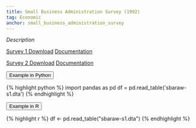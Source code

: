 ```yaml
---
title: Small Business Administration Survey (1992) 
tag: Economic 
anchor: small_business_administration_survey 
---
```


*Description*

[Survey 1 Download](https://harris.uchicago.edu/files/sbaraw-s1.dta)
[Documentation](https://harris.uchicago.edu/files/sba-i-questionnaire.pdf)

[Survey 2 Download](https://harris.uchicago.edu/files/sbaraw-s2.dta)
[Documentation](https://harris.uchicago.edu/files/sba-2-employer_survey.pdf)


<button data-toggle="collapse" data-target="#sba-python" type="button" class="btn btn-secondary btn-lg btn-block">Example in Python</button>
<div id="sba-python" class="collapse">
{% highlight python %}
import pandas as pd
df = pd.read_table('sbaraw-s1.dta')
{% endhighlight %}
</div>

<button data-toggle="collapse" data-target="#sba-r" type="button" class="btn btn-secondary btn-lg btn-block">Example in R</button>
<div id="sba-r" class="collapse">
{% highlight r %}
df <- pd.read_table("sbaraw-s1.dta")
{% endhighlight %}
</div>

